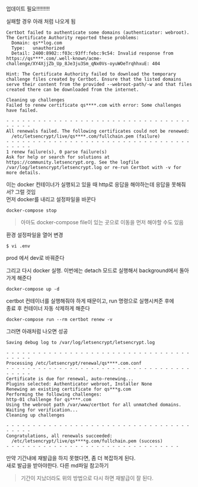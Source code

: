 
업데이트 필요!!!!!!!!!

실패할 경우 아래 처럼 나오게 됨
```
Certbot failed to authenticate some domains (authenticator: webroot). The Certificate Authority reported these problems:
  Domain: qs**log.com
  Type:   unauthorized
  Detail: 2400:8902::f03c:93ff:febc:9c54: Invalid response from https://qs****.com/.well-known/acme-challenge/XY4XjjZb_Up_8Je3ju3Sm_qNx0Vs-oyuWOeTrqhhxuE: 404

Hint: The Certificate Authority failed to download the temporary challenge files created by Certbot. Ensure that the listed domains serve their content from the provided --webroot-path/-w and that files created there can be downloaded from the internet.

Cleaning up challenges
Failed to renew certificate qs****.com with error: Some challenges have failed.

- - - - - - - - - - - - - - - - - - - - - - - - - - - - - - - - - - - - - - - -
All renewals failed. The following certificates could not be renewed:
  /etc/letsencrypt/live/qs****.com/fullchain.pem (failure)
- - - - - - - - - - - - - - - - - - - - - - - - - - - - - - - - - - - - - - - -
1 renew failure(s), 0 parse failure(s)
Ask for help or search for solutions at https://community.letsencrypt.org. See the logfile /var/log/letsencrypt/letsencrypt.log or re-run Certbot with -v for more details.
```

이는 docker 컨테이너가 실행되고 있을 때 http로 응답을 해야하는데 응답을 못해줘서? 그럴 것임  
먼저 docker를 내리고 설정파일을 바꾼다

```
docker-compose stop
```
> 아마도 docker-compose file이 있는 곳으로 이동을 먼저 해야할 수도 있음

환경 설정파일을 열어 변경
```
$ vi .env
```
prod 에서 dev로 바꿔준다

그리고 다시 docker 실행. 이번에는 detach 모드로 실행해서 background에서 돌아가게 해준다   
```
docker-compose up -d
```

certbot 컨테이너를 실행해줘야 하게 때문이고, run 명령으로 실행시켜준 후에   
종료 후 컨테이너 자동 삭제하게 해준다

```
docker-compose run --rm certbot renew -v
```

그러면 아래처럼 나오면 성공
```
Saving debug log to /var/log/letsencrypt/letsencrypt.log

- - - - - - - - - - - - - - - - - - - - - - - - - - - - - - - - - - - - - - - -
Processing /etc/letsencrypt/renewal/qs****.com.conf
- - - - - - - - - - - - - - - - - - - - - - - - - - - - - - - - - - - - - - - -
Certificate is due for renewal, auto-renewing...
Plugins selected: Authenticator webroot, Installer None
Renewing an existing certificate for qs***g.com
Performing the following challenges:
http-01 challenge for qs****.com
Using the webroot path /var/www/certbot for all unmatched domains.
Waiting for verification...
Cleaning up challenges

- - - - - - - - - - - - - - - - - - - - - - - - - - - - - - - - - - - - - - - -
Congratulations, all renewals succeeded: 
  /etc/letsencrypt/live/qs****g.com/fullchain.pem (success)
- - - - - - - - - - - - - - - - - - - - - - - - - - - - - - - - -
```

만약 기간내에 재발급을 하지 못했다면, 좀 더 복잡하게 된다.   
새로 발급을 받아야한다.  다른 md파일 참고하기

> 기간이 지났더라도 위의 방법으로 다시 하면 재발급이 잘 된다.